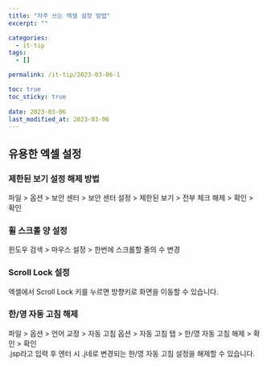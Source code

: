 ```yaml
---
title: "자주 쓰는 엑셀 설정 방법"
excerpt: ""

categories:
  - it-tip
tags:
  - []

permalink: /it-tip/2023-03-06-1

toc: true
toc_sticky: true
 
date: 2023-03-06
last_modified_at: 2023-03-06
---
```


## 유용한 엑셀 설정

### 제한된 보기 설정 해제 방법
파일 > 옵션 > 보안 센터 > 보안 센터 설정 > 제한된 보기 > 전부 체크 해제 > 확인 > 확인

### 휠 스크롤 양 설정
윈도우 검색 > 마우스 설정 > 한번에 스크롤할 줄의 수 변경​

### Scroll Lock 설정
엑셀에서 Scroll Lock 키를 누르면 방향키로 화면을 이동할 수 있습니다.

### 한/영 자동 고침 해제
파일 > 옵션 > 언어 교정 > 자동 고침 옵션 > 자동 고침 탭 > 한/영 자동 고침 해제 > 확인 > 확인  
.jsp라고 입력 후 엔터 시 .j네로 변경되는 한/영 자동 고침 설정을 해제할 수 있습니다.